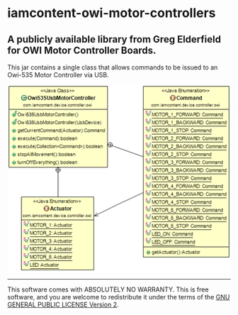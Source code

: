 # iamcontent-owi-motor-controllers
## A publicly available library from Greg Elderfield for OWI Motor Controller Boards.

This jar contains a single class that allows commands to be issued to an Owi-535 Motor Controller via USB.

![Class Diagram](src/site/uml/com.iamcontent.device.controller.owi.png)

---

This software comes with ABSOLUTELY NO WARRANTY. This is free software, and you are welcome to redistribute it
under the terms of the [GNU GENERAL PUBLIC LICENSE Version 2](https://www.gnu.org/licenses/gpl-2.0.html).
